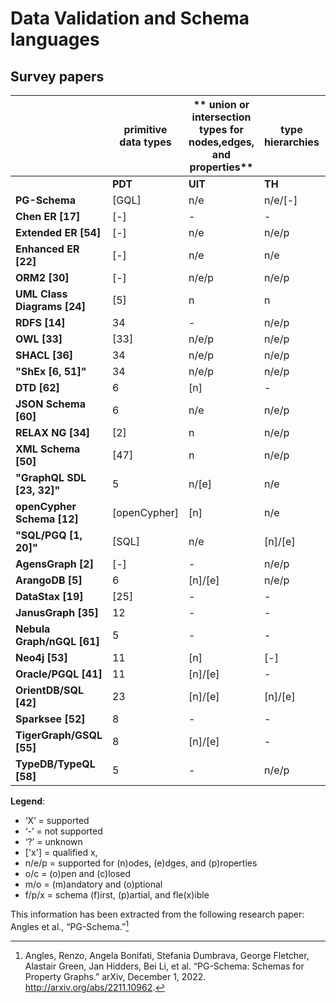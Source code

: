 # Data Validation and Schema languages

## Survey papers

|                             | **primitive data types** | ** union or intersection types for nodes,edges, and properties** | **type hierarchies** | **abstract types (interfaces)** | **opened/closed shapes** | **edge properties** | **mandadory/optional declaration** | **collection and tuple types** | **range constraint** | **key constraints** | **mandadory  participation** | **upper/lower bounds** | **binary constraints** | **tracabbly validation** | **partial conformance** | **ammandable to introspection** | **SFPX** |
|-----------------------------|--------------------------|------------------------------------------------------------------|----------------------|---------------------------------|--------------------------|---------------------|------------------------------------|--------------------------------|----------------------|---------------------|------------------------------|------------------------|------------------------|--------------------------|-------------------------|---------------------------------|----------|
|                             | **PDT**      | **UIT** | **TH**  | **AT**  | **OCT** | **EP**  | **MOP** | **CPT** | **RC** | **KC** | **MP** | **CC** | **BC** | **TV** | **PC** | **IS** | **SFPX** |
| **PG-Schema**               | [GQL]                    | n/e                                                              | n/e/[-]              | n/e/[-]                         | o/c                      | n/e                 | m/o                                | [-]                            | [-]                  | X                   | X                            | [-]                    | -                      | X                        | X                       | -                               | f/p/x    |
| **Chen ER [17]**            | [-]                      | -                                                                | -                    | -                               | c                        | n/e                 | m                                  | -                              | [-]                  | [X]                 | X                            | -                      | -                      | [-]                      | -                       | -                               | f        |
| **Extended ER [54]**        | [-]                      | n/e                                                              | n/e/p                | n/e                             | c                        | n/e                 | m/o                                | X                              | [-]                  | X                   | X                            | X                      | -                      | [-]                      | -                       | -                               | f        |
| **Enhanced ER [22]**        | [-]                      | n/e                                                              | n/e                  | n                               | c                        | n/e                 | m/o                                | X                              | [-]                  | [X]                 | X                            | X                      | -                      | [-]                      | -                       | -                               | f        |
| **ORM2 [30]**               | [-]                      | n/e/p                                                            | n/e/p                | n/e                             | c                        | n/e                 | m/o                                | [-]                            | X                    | X                   | X                            | X                      | X                      | [-]                      | -                       | -                               | f        |
| **UML Class Diagrams [24]** | [5]                      | n                                                                | n                    | n                               | c                        | n/e                 | m/o                                | [-]                            | X                    | X                   | X                            | X                      | X                      | [-]                      | -                       | -                               | f        |
| **RDFS [14]**               | 34                       | -                                                                | n/e/p                | -                               | o                        | [-]                 | [o]                                | -                              | -                    | -                   | -                            | -                      | -                      | X                        | X                       | X                               | f/x      |
| **OWL [33]**                | [33]                     | n/e/p                                                            | n/e/p                | -                               | o                        | n                   | [m]/[o]                            | -                              | X                    | X                   | [-]                          | X                      | X                      | [X]                      | X                       | X                               | f/x      |
| **SHACL [36]**              | 34                       | n/e/p                                                            | n/e/p                | -                               | o/c                      | n                   | m/o                                | -                              | X                    | [X]                 | X                            | X                      | -                      | [X]                      | X                       | X                               | f/p/[x]  |
| **"ShEx [6, 51]"**          | 34                       | n/e/p                                                            | n/e/p                | -                               | o/c                      | n                   | m/o                                | -                              | X                    | [X]                 | X                            | X                      | -                      | [X]                      | X                       | X                               | f/p/[x]  |
| **DTD [62]**                | 6                        | [n]                                                              | -                    | -                               | o/c                      | n                   | m/o                                | [-]                            | -                    | [-]                 | X                            | -                      | -                      | X                        | -                       | [X]                             | f/x      |
| **JSON Schema [60]**        | 6                        | n/e                                                              | n/e/p                | n                               | o/c                      | n                   | m/o                                | X                              | X                    | [X]                 | X                            | X                      | -                      | X                        | -                       | X                               | f/x      |
| **RELAX NG [34]**           | [2]                      | n                                                                | n/e/p                | n                               | o/c                      | n                   | m/o                                | X                              | X                    | [-]                 | X                            | -                      | -                      | X                        | -                       | X                               | f/x      |
| **XML Schema [50]**         | [47]                     | n                                                                | n/e/p                | n                               | o/c                      | n                   | m/o                                | X                              | X                    | X                   | X                            | X                      | -                      | X                        | -                       | X                               | f/x      |
| **"GraphQL SDL [23, 32]"**  | 5                        | n/[e]                                                            | n/e                  | n/e                             | c                        | n/e                 | m/o                                | X                              | [X]                  | X                   | X                            | -                      | -                      | [-]                      | X                       | X                               | f        |
| **openCypher Schema [12]**  | [openCypher]             | [n]                                                              | n/e                  | n/e                             | c                        | n/e                 | m                                  | X                              | -                    | X                   | X                            | -                      | -                      | X                        | X                       | X                               | p/x      |
| **"SQL/PGQ [1, 20]"**       | [SQL]                    | n/e                                                              | [n]/[e]              | n/e                             | c                        | n/e                 | m/o                                | X                              | [X]                  | X                   | X                            | [-]                    | -                      | X                        | -                       | X                               | f        |
| **AgensGraph [2]**          | [-]                      | -                                                                | n/e/p                | -                               | o                        | [n]/[e]             | m/o                                | [X]                            | [X]                  | [X]                 | X                            | -                      | -                      | [X]                      | X                       | [X]                             | f/x      |
| **ArangoDB [5]**            | 6                        | [n]/[e]                                                          | n/e/p                | n                               | o/c                      | n/e                 | m/o                                | X                              | [X]                  | [X]                 | X                            | [X]                    | -                      | [X]                      | -                       | X                               | f/x      |
| **DataStax [19]**           | [25]                     | -                                                                | -                    | -                               | [o]                      | n/e                 | m/o                                | X                              | [X]                  | X                   | X                            | -                      | -                      | ?                        | X                       | X                               | f/x      |
| **JanusGraph [35]**         | 12                       | -                                                                | -                    | -                               | [o]                      | n/e                 | m/o                                | X                              | -                    | X                   | X                            | X                      | -                      | X                        | X                       | [X]                             | f/x      |
| **Nebula Graph/nGQL [61]**  | 5                        | -                                                                | -                    | -                               | c                        | n/e                 | m/o                                | -                              | -                    | -                   | -                            | -                      | -                      | [-]                      | -                       | X                               | f        |
| **Neo4j [53]**              | 11                       | [n]                                                              | [-]                  | [-]                             | o                        | n/e                 | m/o                                | [X]                            | -                    | X                   | -                            | [-]                    | -                      | -                        | X                       | X                               | p/x      |
| **Oracle/PGQL [41]**        | 11                       | [n]/[e]                                                          | -                    | -                               | c                        | n/e                 | [m]/[o]                            | -                              | [X]                  | [X]                 | [X]                          | [-]                    | -                      | [X]                      | X                       | X                               | f/x      |
| **OrientDB/SQL [42]**       | 23                       | [n]/[e]                                                          | [n]/[e]              | [n]/[e]                         | o/c                      | n/e                 | [m]/[o]                            | X                              | [X]                  | [X]                 | [X]                          | [-]                    | -                      | [X]                      | X                       | [X]                             | f/[p]    |
| **Sparksee [52]**           | 8                        | -                                                                | -                    | -                               | c                        | n/e                 | m/o                                | [X]                            | -                    | X                   | X                            | -                      | -                      | [-]                      | -                       | [X]                             | f        |
| **TigerGraph/GSQL [55]**    | 8                        | [n]/[e]                                                          | -                    | [-]                             | c                        | n/e                 | [m]/[o]                            | X                              | [X]                  | X                   | -                            | [-]                    | [X]                    | [X]                      | -                       | X                               | f        |
| **TypeDB/TypeQL [58]**      | 5                        | -                                                                | n/e/p                | n/e/p                           | c                        | n/e                 | m                                  | X                              | [X]                  | X                   | X                            | [-]                    | X                      | [-]                      | -                       | X                               | f        |

**Legend**: 
 - ‘X’ = supported
 - ‘-’ = not supported
 - ‘?’ = unknown
 - ['x'] = qualified x,
 - n/e/p = supported for (n)odes, (e)dges, and (p)roperties
 - o/c = (o)pen and (c)losed
 - m/o = (m)andatory and (o)ptional
 - f/p/x = schema (f)irst, (p)artial, and fle(x)ible


This information has been extracted from the following research paper: Angles et al., “PG-Schema.”[^pgschema]

[^pgschema]: Angles, Renzo, Angela Bonifati, Stefania Dumbrava, George Fletcher, Alastair Green, Jan Hidders, Bei Li, et al. “PG-Schema: Schemas for Property Graphs.” arXiv, December 1, 2022. http://arxiv.org/abs/2211.10962.
